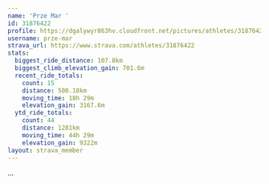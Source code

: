```yaml
---
name: 'Prze Mar '
id: 31876422
profile: https://dgalywyr863hv.cloudfront.net/pictures/athletes/31876422/22548952/2/large.jpg
username: prze-mar
strava_url: https://www.strava.com/athletes/31876422
stats:
  biggest_ride_distance: 107.8km
  biggest_climb_elevation_gain: 701.6m
  recent_ride_totals:
    count: 15
    distance: 500.18km
    moving_time: 18h 29m
    elevation_gain: 3167.6m
  ytd_ride_totals:
    count: 44
    distance: 1281km
    moving_time: 44h 29m
    elevation_gain: 9322m
layout: strava_member
--- 
```

...
